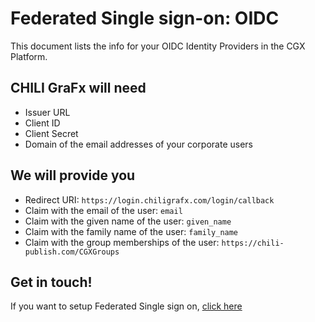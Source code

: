# Federated Single sign-on: OIDC

This document lists the info for your OIDC Identity Providers in the CGX Platform.

## CHILI GraFx will need

- Issuer URL 
- Client ID 
- Client Secret
- Domain of the email addresses of your corporate users

## We will provide you

- Redirect URI: `https://login.chiligrafx.com/login/callback`
- Claim with the email of the user: `email` 
- Claim with the given name of the user: `given_name` 
- Claim with the family name of the user: `family_name`
- Claim with the group memberships of the user: `https://chili-publish.com/CGXGroups`

## Get in touch!

If you want to setup Federated Single sign on, [click here](/CHILI-GraFx/guides/setup-fsso/)